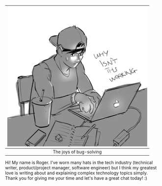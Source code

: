 | ![Roger](image-4.png) | 
|:--:| 
|The joys of bug-solving|

Hi! My name is Roger. I've worn many hats in the tech industry (technical writer, product/project manager, software engineer) but I think my greatest love is writing about and explaining complex technology topics simply. Thank you for giving me your time and let's have a great chat today! :)